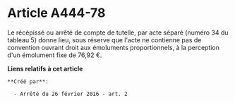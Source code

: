 # Article A444-78

Le récépissé ou arrêté de compte de tutelle, par acte séparé (numéro 34 du tableau 5) donne lieu, sous réserve que l'acte ne
contienne pas de convention ouvrant droit aux émoluments proportionnels, à la perception d'un émolument fixe de 76,92 €.

**Liens relatifs à cet article**

	**Créé par**:

	  - Arrêté du 26 février 2016 - art. 2
